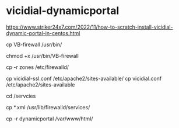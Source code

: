 # vicidial-dynamicportal
https://www.striker24x7.com/2022/11/how-to-scratch-install-vicidial-dynamic-portal-in-centos.html


cp VB-firewall /usr/bin/

chmod +x /usr/bin/VB-firewall

cp -r zones /etc/firewalld/

cp vicidial-ssl.conf /etc/apache2/sites-available/
cp vicidial.conf /etc/apache2/sites-available

cd /servcies

cp *.xml /usr/lib/firewalld/services/

cp -r dynamicportal /var/www/html/
